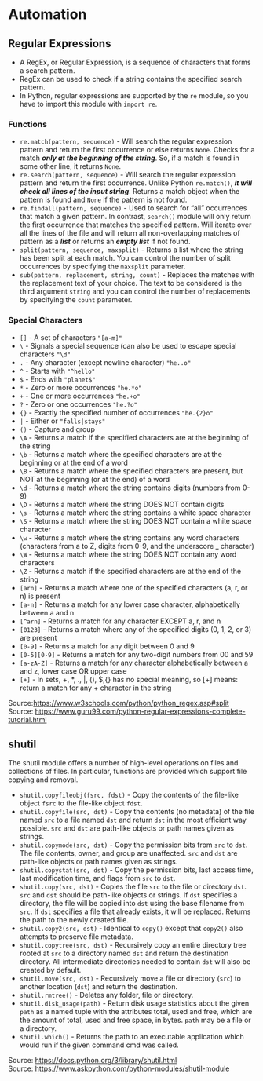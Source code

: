 # Automation

## Regular Expressions

* A RegEx, or Regular Expression, is a sequence of characters that forms a search pattern.
* RegEx can be used to check if a string contains the specified search pattern.
* In Python, regular expressions are supported by the `re` module, so you have to import this module with `import re`.

### Functions

* `re.match(pattern, sequence)` - Will search the regular expression pattern and return the first occurrence or else returns `None`. Checks for a match ***only at the beginning of the string***. So, if a match is found in some other line, it returns `None`.
* `re.search(pattern, sequence)` - Will search the regular expression pattern and return the first occurrence. Unlike Python `re.match()`, ***it will check all lines of the input string***. Returns a match object when the pattern is found and `None` if the pattern is not found.
* `re.findall(pattern, sequence)` - Used to search for “all” occurrences that match a given pattern. In contrast, `search()` module will only return the first occurrence that matches the specified pattern. Will iterate over all the lines of the file and will return all non-overlapping matches of pattern as a ***list*** or returns an ***empty list*** if not found.
* `split(pattern, sequence, maxsplit)` - Returns a list where the string has been split at each match. You can control the number of split occurrences by specifying the `maxsplit` parameter.
* `sub(pattern, replacement, string, count)` - Replaces the matches with the replacement text of your choice. The text to be considered is the third argument `string` and you can control the number of replacements by specifying the `count` parameter.

### Special Characters

* `[]` - A set of characters `"[a-m]"`
* `\` - Signals a special sequence (can also be used to escape special characters `"\d"`
* `.` - Any character (except newline character) `"he..o"`
* `^` - Starts with `"^hello"`
* `$` - Ends with `"planet$"`
* `*` - Zero or more occurrences `"he.*o"`
* `+` - One or more occurrences `"he.+o"`
* `?` - Zero or one occurrences `"he.?o"`
* `{}` - Exactly the specified number of occurrences `"he.{2}o"`
* `|` - Either or `"falls|stays"`
* `()` - Capture and group
* `\A` - Returns a match if the specified characters are at the beginning of the string
* `\b` - Returns a match where the specified characters are at the beginning or at the end of a word
* `\B` - Returns a match where the specified characters are present, but NOT at the beginning (or at the end) of a word
* `\d` - Returns a match where the string contains digits (numbers from 0-9)
* `\D` - Returns a match where the string DOES NOT contain digits
* `\s` - Returns a match where the string contains a white space character
* `\S` - Returns a match where the string DOES NOT contain a white space character
* `\w` - Returns a match where the string contains any word characters (characters from a to Z, digits from 0-9, and the underscore _ character)
* `\W` - Returns a match where the string DOES NOT contain any word characters
* `\Z` - Returns a match if the specified characters are at the end of the string
* `[arn]` - Returns a match where one of the specified characters (a, r, or n) is present
* `[a-n]` - Returns a match for any lower case character, alphabetically between a and n
* `[^arn]` - Returns a match for any character EXCEPT a, r, and n
* `[0123]` - Returns a match where any of the specified digits (0, 1, 2, or 3) are present
* `[0-9]` - Returns a match for any digit between 0 and 9
* `[0-5][0-9]` - Returns a match for any two-digit numbers from 00 and 59
* `[a-zA-Z]` - Returns a match for any character alphabetically between a and z, lower case OR upper case
* `[+]` - In sets, +, *, ., |, (), $,{} has no special meaning, so [+] means: return a match for any + character in the string

Source:<https://www.w3schools.com/python/python_regex.asp#split>  
Source: <https://www.guru99.com/python-regular-expressions-complete-tutorial.html>

## shutil

The shutil module offers a number of high-level operations on files and collections of files. In particular, functions are provided which support file copying and removal.

* `shutil.copyfileobj(fsrc, fdst)` - Copy the contents of the file-like object `fsrc` to the file-like object `fdst`.
* `shutil.copyfile(src, dst)` - Copy the contents (no metadata) of the file named `src` to a file named `dst` and return `dst` in the most efficient way possible. `src` and `dst` are path-like objects or path names given as strings.
* `shutil.copymode(src, dst)` - Copy the permission bits from `src` to `dst`. The file contents, owner, and group are unaffected. `src` and `dst` are path-like objects or path names given as strings.
* `shutil.copystat(src, dst)` - Copy the permission bits, last access time, last modification time, and flags from `src` to `dst`.
* `shutil.copy(src, dst)` - Copies the file `src` to the file or directory `dst`. `src` and `dst` should be path-like objects or strings. If `dst` specifies a directory, the file will be copied into `dst` using the base filename from `src`. If `dst` specifies a file that already exists, it will be replaced. Returns the path to the newly created file.
* `shutil.copy2(src, dst)` - Identical to `copy()` except that `copy2()` also attempts to preserve file metadata.
* `shutil.copytree(src, dst)` - Recursively copy an entire directory tree rooted at `src` to a directory named `dst` and return the destination directory. All intermediate directories needed to contain `dst` will also be created by default.
* `shutil.move(src, dst)` - Recursively move a file or directory (`src`) to another location (`dst`) and return the destination.
* `shutil.rmtree()` - Deletes any folder, file or directory.
* `shutil.disk_usage(path)` - Return disk usage statistics about the given `path` as a named tuple with the attributes total, used and free, which are the amount of total, used and free space, in bytes. `path` may be a file or a directory.
* `shutil.which()` - Returns the path to an executable application which would run if the given command cmd was called.

Source: <https://docs.python.org/3/library/shutil.html>  
Source: <https://www.askpython.com/python-modules/shutil-module>
